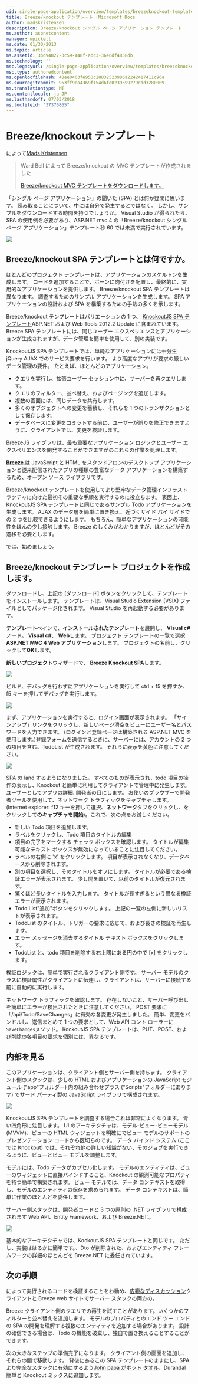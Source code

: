 ```yaml
---
uid: single-page-application/overview/templates/breezeknockout-template
title: Breeze/knockout テンプレート |Microsoft Docs
author: madskristensen
description: Breeze/knockout シングル ページ アプリケーション テンプレート
ms.author: aspnetcontent
manager: wpickett
ms.date: 01/30/2013
ms.topic: article
ms.assetid: 3bd94827-3c59-448f-abc3-36e6df4858db
ms.technology: ''
msc.legacyurl: /single-page-application/overview/templates/breezeknockout-template
msc.type: authoredcontent
ms.openlocfilehash: 48ee0463fe950c28832523986a2242417411c96a
ms.sourcegitcommit: 953ff9ea4369f154d6fd0239599279ddd3280009
ms.translationtype: MT
ms.contentlocale: ja-JP
ms.lasthandoff: 07/03/2018
ms.locfileid: "37376865"
---
```

<a name="breezeknockout-template"></a>Breeze/knockout テンプレート
====================
によって[Mads Kristensen](https://github.com/madskristensen)

> Ward Bell によって Breeze/knockout の MVC テンプレートが作成されました
> 
> [Breeze/knockout MVC テンプレートをダウンロードします。](https://go.microsoft.com/fwlink/?LinkId=282649)


「シングル ページ アプリケーション」の聞いた (SPA) とは何か疑問に思います。 読み取ることについて、中には自分で発生するとではなく。 しかし、サンプルをダウンロードする時間を持つでしょうか。 Visual Studio が得られたら、SPA の使用例を必要があり、ASP.NET mvc 4 の「Breeze/knockout シングル ページ アプリケーション」テンプレート秒 60 では未満で実行されています。

![](http://www.breezejs.com/sites/all/images/spa-template/ZephyrRunning.png)

## <a name="what-is-the-breezeknockout-spa-template"></a>Breeze/knockout SPA テンプレートとは何ですか。

ほとんどのプロジェクト テンプレートは、アプリケーションのスケルトンを生成します。 コードを追加することで、ボーンに肉付けを配置し、最終的に、実用的なアプリケーションを提供します。 Breeze/knockout SPA テンプレートは異なります。 調査するためのサンプル アプリケーションを生成します。 SPA アプリケーションの設計および SPA を構築するための手法の多くを示します。

Breeze/knockout テンプレートはバリエーションの 1 つ、 [KnockoutJS SPA テンプレート](../introduction/knockoutjs-template.md)ASP.NET および Web Tools 2012.2 Update に含まれています。 Breeze SPA テンプレートには、同じユーザー エクスペリエンスとアプリケーションが生成されますが、データ管理を簡単を使用して、別の実装です。

KnockoutJS SPA テンプレートでは、単純なアプリケーションには十分生 jQuery AJAX でのサービス要求を行います。 より高度なアプリが要求の厳しいデータ管理の要件。 たとえば、ほとんどのアプリケーション。

- クエリを実行し、拡張ユーザー セッション中に、サーバーを再クエリします。
- クエリのフィルター、並べ替え、およびページングを追加します。
- 複数の画面には、同じデータを共有します。
- 多くのオブジェクトへの変更を蓄積し、それらを 1 つのトランザクションとして保存します。
- データベースに変更をコミットする前に、ユーザーが誤りを修正できますように、クライアントでは、変更を検証します。

BreezeJS ライブラリは、最も重要なアプリケーション ロジックとユーザー エクスペリエンスを開発することができますがのこれらの作業を処理します。

[**Breeze** ](http://www.breezejs.com/?utm_source=ms-spa)は JavaScript と HTML をスタンドアロンのデスクトップ アプリケーションと従来配信されたアプリの種類の豊富なデータ アプリケーションを構築するため、オープン ソース ライブラリです。

Breeze/knockout テンプレートを使用してより堅牢なデータ管理インフラストラクチャに向けた最初その重要な手順を実行するのに役立ちます。 表面上、KnockoutJS SPA テンプレートと同じであるサンプル Todo アプリケーションを生成します。 AJAX のデータ層を簡単に置き換え、近づくサイド バイ サイドでの 2 つを比較できるようにします。 もちろん、簡単なアプリケーションの可能性をほんの少し接触します。 Breeze のしくみがわかりますが、ほとんどがその遷移を必要とします。

では、始めましょう。

## <a name="create-a-breezeknockout-template-project"></a>Breeze/knockout テンプレート プロジェクトを作成します。

ダウンロードし、上記の [ダウンロード] ボタンをクリックして、テンプレートをインストールします。 テンプレートは、Visual Studio Extension (VSIX) ファイルとしてパッケージ化されます。 Visual Studio を再起動する必要があります。

**テンプレート**ペインで、**インストールされたテンプレート**を展開し、 **Visual c#** ノード。 **Visual c#**、 **Web**します。 プロジェクト テンプレートの一覧で選択**ASP.NET MVC 4 Web アプリケーション**します。 プロジェクトの名前し、クリックして**OK**します。

**新しいプロジェクト**ウィザードで、 **Breeze Knockout SPA**します。

![](http://www.breezejs.com/sites/all/images/spa-template/SelectBreezeKOSpaTemplate.png)

ビルド、デバッグを行わずにアプリケーションを実行して ctrl + f5 を押すか、f5 キーを押してデバッグを実行します。

![](http://www.breezejs.com/sites/all/images/spa-template/ZephyrRunning.png)

まず、アプリケーションを実行すると、ログイン画面が表示されます。 「サインアップ」リンクをクリックし、新しいページ滑空をビューにユーザー名とパスワードを入力できます。 (ログインと登録ページは構築される ASP.NET MVC を使用します。)登録フォームを送信するときに、サーバーには、アカウントの 2 つの項目を含む、TodoList が生成されます。 それらに表示を黄色に注意してください。

![](http://www.breezejs.com/sites/all/images/spa-template/TodoList.png)

SPA の land するようになりました。 すべてのものが表示され、todo 項目の操作の表示し、Knockout と簡単に利用してクライアントで管理中に発生します。 ユーザーとしてアプリの詳細. 開発者の目にします。 お使いのブラウザーで開発者ツールを使用して、ネットワーク トラフィックをキャプチャします。 (Internet explorer: f12 キーを押して選択、**ネットワーク**タブをクリックし、をクリックして**のキャプチャを開始**)。これで、次の点をお試しください。

- 新しい Todo 項目を追加します。
- ラベルをクリックし、Todo 項目のタイトルの編集
- 項目の完了をマークする チェック ボックスを確認します。 タイトルが編集可能なテキスト ボックスが無効になっていることに注目してください。
- ラベルの右側に 'x' をクリックします。 項目が表示されなくなり、データベースから削除されます。
- 別の項目を選択し、そのタイトルをオフにします。 タイトルが必要である検証エラーが表示されます。 少し間を置いて、以前のタイトルが復元されます。
- 驚くほど長いタイトルを入力します。 タイトルが長すぎるという異なる検証エラーが表示されます。
- Todo List"追加"ボタンをクリックします。 上記の一覧の左側に新しいリストが表示されます。
- TodoList のタイトル、トリガーの要求に応じて、および長さの検証を再生します。
- エラー メッセージを消去するタイトル テキスト ボックスをクリックします。
- TodoList と、todo 項目を削除する右上隅にある円の中で [x] をクリックします。

検証ロジックは、簡単で実行されるクライアント側です。 サーバー モデルのクラスに検証属性がクライアントに伝達し、クライアントは、サーバーに接続する前に自動的に実行します。

ネットワーク トラフィックを確認します。 存在しないこと、サーバー呼び出しを簡単にエラーが検出されたときに注意してください。 POST 要求に「/api/Todo/SaveChanges」に有効な各変更が発生しました。 簡単、変更をバンドルし、送信まとめて 1 つの要求として、Web API コント ローラーに`SaveChanges`メソッド。 KockoutJS SPA テンプレートは、PUT、POST、および削除の各項目の要求を個別には、異なるです。

## <a name="peek-inside"></a>内部を見る

このアプリケーションは、クライアント側とサーバー側を持ちます。 クライアント側のスタックは、少しの HTML およびアプリケーションの JavaScript モジュール ("app"フォルダー) 内の組み合わせプラス ("Scripts"フォルダーにあります) でサード パーティ製の JavaScript ライブラリで構成されます。

![](http://www.breezejs.com/sites/all/images/spa-template/ClientArchitecture.png)

KnockoutJS SPA テンプレートを調査する場合これは非常によくなります。 青い四角形に注目します。 UI のアーキテクチャは、モデル-ビュー-ビューモデル (MVVM)、ビューの HTML ウィジェットを明確にでビュー モデルのサポートのプレゼンテーション コードから区切らのです。 データ バインド システム (ここでは Knockout) では、それぞれ他の詳しい知識がない、そのジョブを実行できるように、ビューとビュー モデルを調整します。

モデルには、Todo データがカプセル化します。 モデルのエンティティは、ビューのウィジェットに直接バインドすること、Knockout の観測可能なプロパティを持つ簡単で構築されます。 ビュー モデルでは、データ コンテキストを取得し、モデルのエンティティの保存を求められます。 データ コンテキストは、簡単に作業のほとんどを委任します。

サーバー側スタックは、開発者コードと 3 つの原則の .NET ライブラリで構成されます Web API、Entity Framework、および Breeze.NET:。

![](http://www.breezejs.com/sites/all/images/spa-template/ServerArchitecture.png)

基本的なアーキテクチャでは、KockoutJS SPA テンプレートと同じです。 ただし、実装ははるかに簡単です。、Dto が削除された、およびエンティティ フレームワークの詳細のほとんどを Breeze.NET に委任されています。

## <a name="next-steps"></a>次の手順

によって実行されるコードを検証することをお勧め、[広範なディスカッション](http://www.breezejs.com/spa-template?utm_source=ms-spa)クライアントと Breeze web サイトでサーバー スタックの両方の。

Breeze クライアント側のクエリでの再生を試すことがあります。いくつかのフィルターと並べ替えを追加します。 モデルのプロパティとのエンド ツー エンドの SPA の開発を理解する複数のエンティティを追加する場合があります。 設計の確信できる場合は、Todo の機能を破棄し、独自で置き換えることすることができます。

次の大きなステップの準備完了になります。 クライアント側の画面を追加し、それらの間で移動します。 背後にあるこの SPA テンプレートのままにし、SPA より完全なスタックに有効にするよう[John papa がホット タオル](https://github.com/johnpapa/HotTowel#readme "ホット タオル")、Durandal 簡単と Knockout ミックスに追加します。
